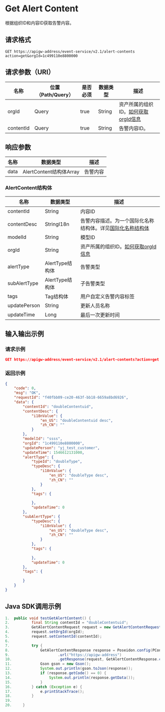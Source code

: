 # Get Alert Content

根据组织ID和内容ID获取告警内容。

## 请求格式

```
GET https://apigw-address/event-service/v2.1/alert-contents action=get&orgId=1c499110e8800000
```

## 请求参数（URI）

| 名称          | 位置（Path/Query） | 是否必须 | 数据类型 | 描述      |
|---------------|------------------|----------|-----------|--------------|
| orgId         | Query            | true     | String    | 资产所属的组织ID。[如何获取orgId信息](/docs/api/zh_CN/latest/api_faqs#orgid-orgid)                |
| contentId         | Query            | true     | String    | 告警内容ID。                |
                                                                 

## 响应参数

| 名称  | 数据类型      | 描述               |
|-------|----------------|---------------------------|
| data | AlertContent结构体Array | 告警内容|

### AlertContent结构体

| 名称  | 数据类型      | 描述               |
|----------------|-----------------------|----------|
| contentId| String           | 内容ID                 |
| contentDesc | StringI18n | 告警内容描述。为一个国际化名称结构体。详见[国际化名称结构体](/docs/api/zh_CN/latest/api_faqs.html#id3)                |
| modelId| String           | 模型ID                 |
| orgId          | String                | 资产所属的组织ID。[如何获取orgId信息](/docs/api/zh_CN/latest/api_faqs#orgid-orgid)|
| alertType  | AlertType结构体  | 告警类型               |
| subAlertType| AlertType结构体  | 子告警类型             |
| tags| Tag结构体        | 用户自定义告警内容标签 |
| updatePerson| String           | 更新人员名称           |
| updateTime| Long             | 最后一次更新时间       |



## 输入输出示例

### 请求示例

```json
GET https://apigw-address/event-service/v2.1/alert-contents?action=get &contentId=doubleContentuid&orgId=1c499110e8800000
```

### 返回示例

```json
{
	"code": 0,
	"msg": "OK",
	"requestId": "f40fbb09-ce20-463f-bb18-6659a8bd6926",
	"data": {
		"contentId": "doubleContentuid",
		"contentDesc": {
			"i18nValue": {
				"en_US": "doubleContentuid desc",
				"zh_CN": ""
			}
		},
		"modelId": "ssss",
		"orgId": "1c499110e8800000",
		"updatePerson": "yj_test_customer",
		"updateTime": 1546612131000,
		"alertType": {
			"typeId": "doubleType",
			"typeDesc": {
				"i18nValue": {
					"en_US": "doubleType desc",
					"zh_CN": ""
				}
			},
			"tags": {
				
			},
			"updateTime": 0
		},
		"subAlertType": {
			"typeDesc": {
				"i18nValue": {
					"en_US": "doubleType desc",
					"zh_CN": ""
				}
			},
			"tags": {
				
			},
			"updateTime": 0
		},
		"tags": {
			
		}
	}
}
```

## Java SDK调用示例

```java
1.	public void testGetAlertContent() {  
2.	        final String contentId = "doubleContentuid";  
3.	        GetAlertContentRequest request = new GetAlertContentRequest();  
4.	        request.setOrgId(orgId);  
5.	        request.setContentId(contentId);  
6.	  
7.	        try {  
8.	            GetAlertContentResponse response = Poseidon.config(PConfig.init().appKey(appKey).appSecret(appSecret).debug())  
9.	                    .url("https://apigw-address")  
10.	                    .getResponse(request, GetAlertContentResponse.class);  
11.	            Gson gson = new Gson();  
12.	            System.out.println(gson.toJson(response));  
13.	            if (response.getCode() == 0) {  
14.	                System.out.println(response.getData());  
15.	            }  
16.	        } catch (Exception e) {  
17.	            e.printStackTrace();  
18.	        }  
19.	  
20.	    }
```